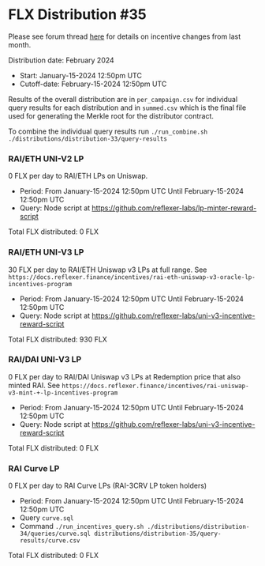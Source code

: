 # FLX Distribution #35

Please see forum thread [here](https://community.reflexer.finance/t/oracle-migration-to-uniswap-v3-incentive-adjustments/510/22) for details on incentive changes from last month.

Distribution date: February 2024

- Start: January-15-2024 12:50pm UTC
- Cutoff-date: February-15-2024 12:50pm UTC

Results of the overall distribution are in `per_campaign.csv` for individual query results for each distribution and in `summed.csv` which is the final file used for generating the Merkle root for the distributor contract.

To combine the individual query results run `./run_combine.sh ./distributions/distribution-33/query-results`

### RAI/ETH UNI-V2 LP

0 FLX per day to RAI/ETH LPs on Uniswap.

- Period: From January-15-2024 12:50pm UTC Until February-15-2024 12:50pm UTC
- Query: Node script at https://github.com/reflexer-labs/lp-minter-reward-script

Total FLX distributed: 0 FLX

### RAI/ETH UNI-V3 LP

30 FLX per day to RAI/ETH Uniswap v3 LPs at full range. See `https://docs.reflexer.finance/incentives/rai-eth-uniswap-v3-oracle-lp-incentives-program`

- Period: From January-15-2024 12:50pm UTC Until February-15-2024 12:50pm UTC
- Query: Node script at https://github.com/reflexer-labs/uni-v3-incentive-reward-script

Total FLX distributed: 930 FLX

### RAI/DAI UNI-V3 LP

0 FLX per day to RAI/DAI Uniswap v3 LPs at Redemption price that also minted RAI. See `https://docs.reflexer.finance/incentives/rai-uniswap-v3-mint-+-lp-incentives-program`

- Period: From January-15-2024 12:50pm UTC Until February-15-2024 12:50pm UTC
- Query: Node script at https://github.com/reflexer-labs/uni-v3-incentive-reward-script

Total FLX distributed: 0 FLX

### RAI Curve LP

0 FLX per day to RAI Curve LPs (RAI-3CRV LP token holders)

- Period: From January-15-2024 12:50pm UTC Until February-15-2024 12:50pm UTC
- Query `curve.sql`
- Command `./run_incentives_query.sh ./distributions/distribution-34/queries/curve.sql distributions/distribution-35/query-results/curve.csv`

Total FLX distributed: 0 FLX
